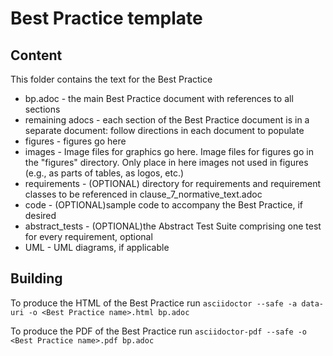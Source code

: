 # Best Practice template

## Content

This folder contains the text for the Best Practice

* bp.adoc - the main Best Practice document with references to all sections
* remaining adocs - each section of the Best Practice document is in a separate document: follow directions in each document to populate
* figures - figures go here
* images - Image files for graphics go here. Image files for figures go in the "figures" directory. Only place in here images not used in figures (e.g., as parts of tables, as logos, etc.)
* requirements - (OPTIONAL) directory for requirements and requirement classes to be referenced in clause_7_normative_text.adoc
* code - (OPTIONAL)sample code to accompany the Best Practice, if desired
* abstract_tests - (OPTIONAL)the Abstract Test Suite comprising one test for every requirement, optional
* UML - UML diagrams, if applicable

## Building

To produce the HTML of the Best Practice run `asciidoctor --safe -a data-uri -o
<Best Practice name>.html bp.adoc`

To produce the PDF of the Best Practice run `asciidoctor-pdf --safe -o
<Best Practice name>.pdf bp.adoc`

